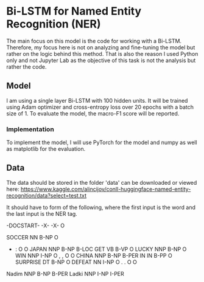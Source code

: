 # Bi-LSTM for Named Entity Recognition (NER)
The main focus on this model is the code for working with a Bi-LSTM. Therefore, my focus here is not on analyzing and fine-tuning the model but rather on the logic behind this method. That is also the reason I used Python only and not Jupyter Lab as the objective of this task is not the analysis but rather the code.


## Model
I am using a single layer Bi-LSTM with 100 hidden units. It will be trained using Adam optimizer and cross-entropy loss over 20 epochs with a batch size of 1. To evaluate the model, the macro-F1 score will be reported.


### Implementation
To implement the model, I will use PyTorch for the model and numpy as well as matplotlib for the evaluation.


## Data 
The data should be stored in the folder 'data' can be downloaded or viewed here: 
https://www.kaggle.com/alincijov/conll-huggingface-named-entity-recognition/data?select=test.txt 

It should have to form of the following, where the first input is the word and the last input is the NER tag.

-DOCSTART- -X- -X- O

SOCCER NN B-NP O
- : O O
JAPAN NNP B-NP B-LOC
GET VB B-VP O
LUCKY NNP B-NP O
WIN NNP I-NP O
, , O O
CHINA NNP B-NP B-PER
IN IN B-PP O
SURPRISE DT B-NP O
DEFEAT NN I-NP O
. . O O

Nadim NNP B-NP B-PER
Ladki NNP I-NP I-PER